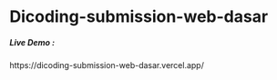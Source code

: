 # Dicoding-submission-web-dasar
<h5> Live Demo : </h5>
https://dicoding-submission-web-dasar.vercel.app/

